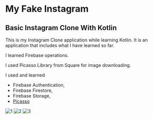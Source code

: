 # My Fake Instagram
## Basic Instagram Clone With Kotlin

This is my Instagram Clone application while learning Kotlin. 
It is an application that includes what I have learned so far.

I learned Firebase operations.

I used Picasso Library from Square for image downloading.


I used and learned
- Firebase Authentication, 
- Firebase Firestore, 
- Firebase Storage, 
- [Picasso](https://github.com/square/picasso)


![1](https://user-images.githubusercontent.com/57289819/157558027-dacb698f-a2bc-495d-bc5d-afe9d0db8d65.png)
![2](https://user-images.githubusercontent.com/57289819/157558029-e15f3bfe-694c-4264-bdd5-d43ccfce9381.png)
![3](https://user-images.githubusercontent.com/57289819/157558042-724cfac8-05db-423c-925c-300fed854362.png)
